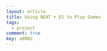 ```yaml
---
layout: article
title: Using NEAT + ES to Play Games
tags: 
  - project
comment: true
key: a0002
---
```

